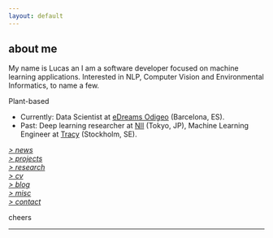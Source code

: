 ```yaml
---
layout: default
---
```


## about me

My name is Lucas an I am a software developer focused on machine learning applications. Interested in NLP, Computer Vision and Environmental Informatics, to name a few.

Plant-based <i class="fa fa-leaf" aria-hidden="true"></i>

- Currently: Data Scientist at [eDreams Odigeo](https://www.edreamsodigeo.com/) (Barcelona, ES). 
- Past: Deep learning researcher at [NII](www.nii.ac.jp/en/) (Tokyo, JP), Machine Learning
Engineer at [Tracy](https://www.linkedin.com/company/tracy) (Stockholm, SE). 


[*> news*](./pages/news) <br/>
[*> projects*](pages/projects) <br/>
[*> research*](pages/research) <br/>
[*> cv*](pages/cv) <br/>
[*> blog*](https://medium.com/@lucasrg) <br/>
[*> misc*](pages/misc) <br/>
[*> contact*](pages/contact) <br/>

cheers <i class="fa fa-hand-peace-o" aria-hidden="true"></i>

<hr>
<a href="http://linkedin.com/in/lucasrodes"><i class='fa fa-linkedin'></i></a>
&nbsp;
<a href="http://twitter.com/lucasrodesg"><i class='fa fa-twitter'></i></a>
&nbsp;
<a href="http://github.com/lucasrodes"><i class='fa fa-github'></i></a>
&nbsp;
<a href="https://scholar.google.es/citations?user=5KPcE6QAAAAJ&hl=en"><i class='fa fa-google'></i></a>
